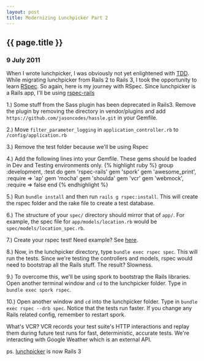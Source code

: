 ```yaml
---
layout: post
title: Modernizing Lunchpicker Part 2
---
```


<h2>
  {{ page.title }}
</h2>

<h3>9 July 2011</h3>

When I wrote lunchpicker, I was obviously not yet enlightened with <a href="http://en.wikipedia.org/wiki/Test-driven_development">TDD</a>.
While migrating lunchpicker from Rails 2 to Rails 3, I took the opportunity to learn <a href="http://rspec.info/">RSpec</a>.
So again, here is my journey with RSpec. Since lunchpicker is a Rails app, I'll be using <a href="http://rspec.info/rails/">rspec-rails</a>

1.) Some stuff from the Sass plugin has been deprecated in Rails3.
Remove the plugin by removing the directory in vendor/plugins and add `https://github.com/jasoncodes/hassle.git` in your Gemfile.

2.) Move `filter_parameter_logging` in `application_controller.rb` to `/config/application.rb`

3.) Remove the test folder because we'll be using Rspec

4.) Add the following lines into your Gemfile. These gems should be loaded in Dev and Testing environments only.
{% highlight ruby %}
group :development, :test do
  gem 'rspec-rails'
  gem 'spork'
  gem 'awesome_print', :require => 'ap'
  gem 'mocha'
  gem 'shoulda'
  gem 'vcr'
  gem 'webmock', :require => false
end
{% endhighlight %}

5.) Run `bundle install` and then run `rails g rspec:install`.
This will create the rspec folder and the rake file to create a test database.

6.) The structure of your `spec/` directory should mirror that of `app/`. 
For example, the spec file for `app/models/location.rb` would be `spec/models/location_spec.rb`.

7.) Create your rspec test! Need example? See <a href="https://github.com/pugnusferreus/lunchpicker/tree/master/spec">here</a>.

8.) Now, in the lunchpicker directory, type `bundle exec rspec spec`.
This will run the tests. Since we're testing the controllers and models, rspec would need to bootstrap all the Rails stuff.
The result? Slowness.

9.) To overcome this, we'll be using spork to bootstrap the Rails libraries. 
Open another terminal window and `cd` to the lunchpicker folder.
Type in `bundle exec spork rspec`.

10.) Open another window and `cd` into the lunchpicker folder.
Type in `bundle exec rspec --drb spec`.
Notice that the tests run faster. 
If you change any Rails related config, remember to restart spork.

What's VCR? VCR records your test suite's HTTP interactions and replay them during future test runs for fast, deterministic, accurate tests.
We're interacting with Google Weather which is an external API. 

ps. <a href="http://lunch.progriff.com">lunchpicker</a> is now Rails 3

